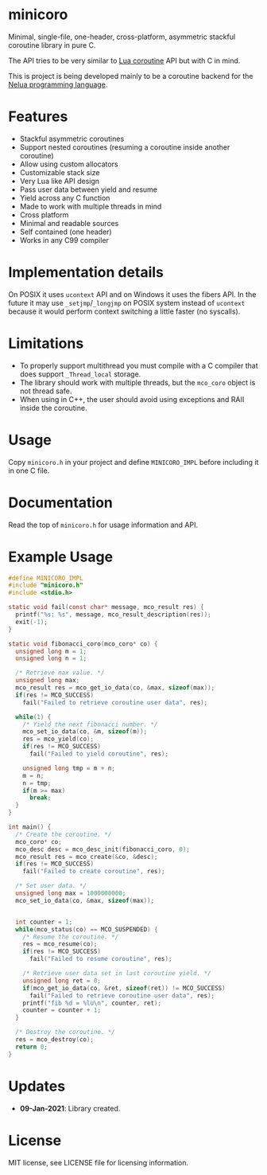 # minicoro

Minimal, single-file, one-header, cross-platform, asymmetric stackful coroutine library in pure C.

The API tries to be very similar to [Lua coroutine](https://www.lua.org/manual/5.4/manual.html#6.2)
API but with C in mind.

This is project is being developed mainly to be a coroutine backend
for the [Nelua programming language](https://github.com/edubart/nelua-lang).

# Features

* Stackful asymmetric coroutines
* Support nested coroutines (resuming a coroutine inside another coroutine)
* Allow using custom allocators
* Customizable stack size
* Very Lua like API design
* Pass user data between yield and resume
* Yield across any C function
* Made to work with multiple threads in mind
* Cross platform
* Minimal and readable sources
* Self contained (one header)
* Works in any C99 compiler

# Implementation details

On POSIX it uses `ucontext` API and on Windows it uses the fibers API.
In the future it may use `_setjmp`/`_longjmp` on POSIX system instead of `ucontext`
because it would perform context switching a little faster (no syscalls).

# Limitations

* To properly support multithread you must compile with a C compiler that does support
`_Thread_local` storage.
* The library should work with multiple threads, but the `mco_coro` object is not thread safe.
* When using in C++, the user should avoid using exceptions and RAII inside the coroutine.

# Usage

Copy `minicoro.h` in your project and define `MINICORO_IMPL` before including it in one C file.

# Documentation

Read the top of `minicoro.h` for usage information and API.

# Example Usage

```c
#define MINICORO_IMPL
#include "minicoro.h"
#include <stdio.h>

static void fail(const char* message, mco_result res) {
  printf("%s: %s", message, mco_result_description(res));
  exit(-1);
}

static void fibonacci_coro(mco_coro* co) {
  unsigned long m = 1;
  unsigned long n = 1;

  /* Retrieve max value. */
  unsigned long max;
  mco_result res = mco_get_io_data(co, &max, sizeof(max));
  if(res != MCO_SUCCESS)
    fail("Failed to retrieve coroutine user data", res);

  while(1) {
    /* Yield the next fibonacci number. */
    mco_set_io_data(co, &m, sizeof(m));
    res = mco_yield(co);
    if(res != MCO_SUCCESS)
      fail("Failed to yield coroutine", res);

    unsigned long tmp = m + n;
    m = n;
    n = tmp;
    if(m >= max)
      break;
  }
}

int main() {
  /* Create the coroutine. */
  mco_coro* co;
  mco_desc desc = mco_desc_init(fibonacci_coro, 0);
  mco_result res = mco_create(&co, &desc);
  if(res != MCO_SUCCESS)
    fail("Failed to create coroutine", res);

  /* Set user data. */
  unsigned long max = 1000000000;
  mco_set_io_data(co, &max, sizeof(max));


  int counter = 1;
  while(mco_status(co) == MCO_SUSPENDED) {
    /* Resume the coroutine. */
    res = mco_resume(co);
    if(res != MCO_SUCCESS)
      fail("Failed to resume coroutine", res);

    /* Retrieve user data set in last coroutine yield. */
    unsigned long ret = 0;
    if(mco_get_io_data(co, &ret, sizeof(ret)) != MCO_SUCCESS)
      fail("Failed to retrieve coroutine user data", res);
    printf("fib %d = %lu\n", counter, ret);
    counter = counter + 1;
  }

  /* Destroy the coroutine. */
  res = mco_destroy(co);
  return 0;
}
```

# Updates

- **09-Jan-2021**: Library created.

# License

MIT license, see LICENSE file for licensing information.
